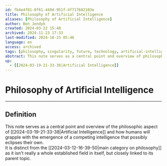 ```yaml
---
id: fb4e4f81-0f61-449d-951f-4f717682103e
title: Philosophy of Artificial Intelligence
aliases: [Philosophy of Artificial Intelligence]
author: Ben Jendyk
created: 2024-03-22 15:48
archived: 2024-11-23 17:33
last-modified: 2024-10-23 05:46
language: en
access: archived
tags: [philosophy, singularity, future, technology, artificial-intelligence, access/archived]
abstract: This note serves as a central point and overview of philosophical aspects of artificial intelligence.
up:
  - [[2024-03-19-21-33-38|Artificial Intelligence]]
---
```


# Philosophy of Artificial Intelligence

--- 

## Definition

This note serves as a central point and overview of the philosophic aspect of [[2024-03-19-21-33-38|Artificial Intelligence]] and how humans will grapple with the emergence of a competing intelligence that possibly eclipses their own.  
It is distinct from the [[2024-03-12-16-39-50|main category on philosophy]] as it isn't really a whole established field in itself, but closely linked to its parent topic.
